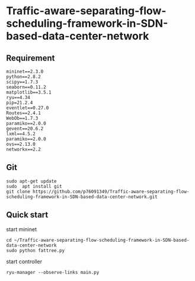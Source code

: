 # Traffic-aware-separating-flow-scheduling-framework-in-SDN-based-data-center-network
## Requirement
```
mininet==2.3.0
python==2.8.2
scipy==1.7.3
seaborn==0.11.2
matplotlib==3.5.1
ryu==4.34
pip=21.2.4
eventlet==0.27.0
Routes==2.4.1
WebOb==1.7.3
paramiko==2.0.0
gevent==20.6.2
lxml==4.5.2
paramiko==2.0.0
ovs==2.13.0
networkx==2.2
```
## Git
```
sudo apt-get update
sudo  apt install git
git clone https://github.com/p76091349/Traffic-aware-separating-flow-scheduling-framework-in-SDN-based-data-center-network.git
```

## Quick start
start mininet
```
cd ~/Traffic-aware-separating-flow-scheduling-framework-in-SDN-based-data-center-network
sudo python fattree.py
```

start controller
```
ryu-manager --observe-links main.py
```

